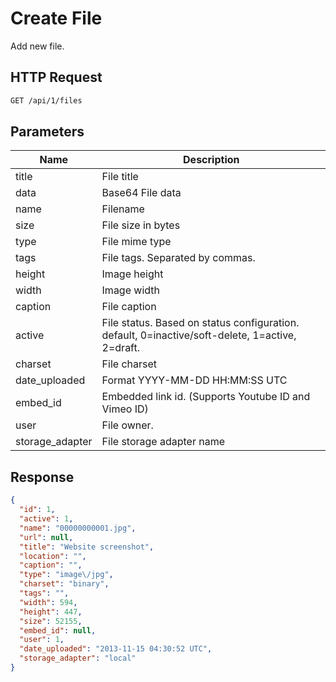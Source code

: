 # Create File

Add new file.

## HTTP Request

```bash
GET /api/1/files
```

## Parameters

Name            | Description
--------------- | ------------
title           | File title
data            | Base64 File data
name            | Filename
size            | File size in bytes
type            | File mime type
tags            | File tags. Separated by commas.
height          | Image height
width           | Image width
caption         | File caption
active          | File status. Based on status configuration. default, 0=inactive/soft-delete, 1=active, 2=draft.
charset         | File charset
date_uploaded   | Format YYYY-MM-DD HH:MM:SS UTC
embed_id        | Embedded link id. (Supports Youtube ID and Vimeo ID)
user            | File owner.
storage_adapter | File storage adapter name

## Response

```json
{
  "id": 1,
  "active": 1,
  "name": "00000000001.jpg",
  "url": null,
  "title": "Website screenshot",
  "location": "",
  "caption": "",
  "type": "image\/jpg",
  "charset": "binary",
  "tags": "",
  "width": 594,
  "height": 447,
  "size": 52155,
  "embed_id": null,
  "user": 1,
  "date_uploaded": "2013-11-15 04:30:52 UTC",
  "storage_adapter": "local"
}
```